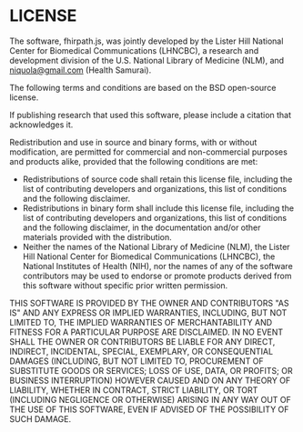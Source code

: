 # LICENSE

The software, fhirpath.js, was jointly developed by the Lister Hill National
Center for Biomedical Communications (LHNCBC), a research and development
division of the U.S. National Library of Medicine (NLM), and niquola@gmail.com
(Health Samurai).

The following terms and conditions are based on the BSD open-source license.

If publishing research that used this software, please include a citation that
acknowledges it.

Redistribution and use in source and binary forms, with or without modification,
are permitted for commercial and non-commercial purposes and products alike,
provided that the following conditions are met:

  * Redistributions of source code shall retain this license file, including the
  list of contributing developers and organizations, this list of conditions and
  the following disclaimer.
  * Redistributions in binary form shall include this license file, including the
  list of contributing developers and organizations, this list of conditions and
  the following disclaimer, in the documentation and/or other materials provided
  with the distribution.
  * Neither the names of the National Library of Medicine (NLM), the Lister Hill
  National Center for Biomedical Communications (LHNCBC), the National
  Institutes of Health (NIH), nor the names of any of the software contributors
  may be used to endorse or promote products derived from this software without
  specific prior written permission.

THIS SOFTWARE IS PROVIDED BY THE OWNER AND CONTRIBUTORS "AS IS" AND ANY EXPRESS
OR IMPLIED WARRANTIES, INCLUDING, BUT NOT LIMITED TO, THE IMPLIED WARRANTIES OF
MERCHANTABILITY AND FITNESS FOR A PARTICULAR PURPOSE ARE DISCLAIMED. IN NO EVENT
SHALL THE OWNER OR CONTRIBUTORS BE LIABLE FOR ANY DIRECT, INDIRECT, INCIDENTAL,
SPECIAL,  EXEMPLARY, OR CONSEQUENTIAL DAMAGES (INCLUDING, BUT NOT LIMITED TO,
PROCUREMENT OF SUBSTITUTE GOODS OR SERVICES; LOSS OF USE, DATA, OR PROFITS; OR
BUSINESS INTERRUPTION) HOWEVER CAUSED AND ON ANY THEORY OF LIABILITY, WHETHER IN
CONTRACT, STRICT LIABILITY, OR TORT (INCLUDING NEGLIGENCE OR OTHERWISE) ARISING
IN ANY WAY OUT OF THE USE OF THIS SOFTWARE, EVEN IF ADVISED OF THE POSSIBILITY
OF SUCH DAMAGE.
